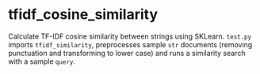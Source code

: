 # tfidf_cosine_similarity
Calculate TF-IDF cosine similarity between strings using SKLearn.
`test.py` imports `tfidf_similarity`, preprocesses sample `str` documents (removing punctuation and transforming to lower case) and runs a similarity search with a sample `query`.

